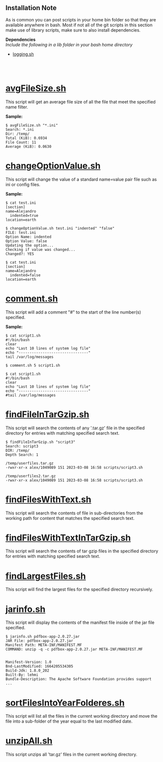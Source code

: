 ## Installation Note
As is common you can post scripts in your home bin folder so that they are available anywhere in bash. Most if not all of the git scripts in this section make use of library scripts, make sure to also install dependencies.

**Dependencies**  
  _Include the following in a lib folder in your bash home directory_  
  - [logging.sh](../linux/lib/logging.sh)

<br><br>

# [avgFileSize.sh](avgFileSize.sh)
This script will get an average file size of all the file that meet the specified name filter.

**Sample:**
```
$ avgFileSize.sh "*.ini"
Search: *.ini
Dir: /temp/
Total (KiB): 0.6934
File Count: 11
Average (KiB): 0.0630
```

# [changeOptionValue.sh](changeOptionValue.sh)
This script will change the value of a standard name=value pair file such as ini or config files.

**Sample:**
```
$ cat test.ini
[section]
name=Alejandro
  indented=true
location=earth

$ changeOptionValue.sh test.ini "indented" "false"
FILE: test.ini
Option Name: indented
Option Value: false
Updating the option...
Checking if value was changed...
Changed?: YES

$ cat test.ini
[section]
name=Alejandro
  indented=false
location=earth
```

# [comment.sh](comment.sh)
This script will add a comment "#" to the start of the line number(s) specified.

**Sample:**
```
$ cat script1.sh
#!/bin/bash
clear
echo "Last 10 lines of system log file"
echo "--------------------------------"
tail /var/log/messages

$ comment.sh 5 script1.sh

$ cat script1.sh
#!/bin/bash
clear
echo "Last 10 lines of system log file"
echo "--------------------------------"
#tail /var/log/messages
```

# [findFileInTarGzip.sh](findFileInTarGzip.sh)
This script will search the contents of any '.tar.gz' file in the specified directory for entries with matching specified search text.

```
$ findFileInTarGzip.sh "script3"
Search: script3
DIR: /temp/
Depth Search: 1

/temp/userfiles.tar.gz
-rwxr-xr-x alex/1049089 151 2023-03-08 16:58 scripts/script3.sh

/temp/userfiles2.tar.gz
-rwxr-xr-x alex/1049089 151 2023-03-08 16:58 scripts/script3.sh
```

# [findFilesWithText.sh](findFilesWithText.sh)
This script will search the contents of file in sub-directories from the working path for content that matches the specified search text.

# [findFilesWithTextInTarGzip.sh](findFilesWithTextInTarGzip.sh)
This script will search the contents of tar gzip files in the specified directory for entries with matching specified search text.

# [findLargestFiles.sh](findLargestFiles.sh)
This script will find the largest files for the specified directory recursively.

# [jarinfo.sh](jarinfo.sh)
This script will display the contents of the manifest file inside of the jar file specified.

```
$ jarinfo.sh pdfbox-app-2.0.27.jar
JAR File: pdfbox-app-2.0.27.jar
Manifest Path: META-INF/MANIFEST.MF
COMMAND: unzip -q -c pdfbox-app-2.0.27.jar META-INF/MANIFEST.MF


Manifest-Version: 1.0
Bnd-LastModified: 1664205534305
Build-Jdk: 1.8.0_202
Built-By: lehmi
Bundle-Description: The Apache Software Foundation provides support
...
```

# [sortFilesIntoYearFolderes.sh](sortFilesIntoYearFolderes.sh)
This script will list all the files in the current working directory and move the file into a sub-folder of the year equal to the last modified date.

# [unzipAll.sh](unzipAll.sh)
This script unzips all 'tar.gz' files in the current working directory.

